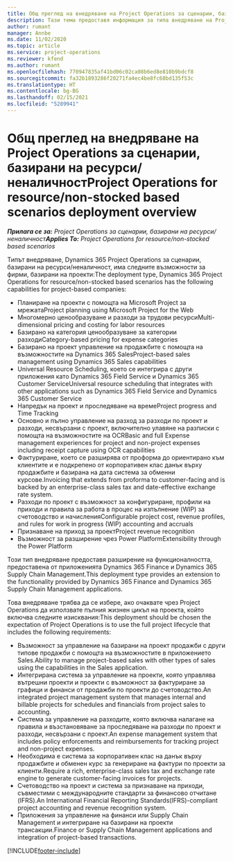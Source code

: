 ```yaml
---
title: Общ преглед на внедряване на Project Operations за сценарии, базирани на ресурси/неналичност
description: Тази тема предоставя информация за типа внедряване на Project Operations за сценарии, базирани на ресурси/неналичност.
author: rumant
manager: Annbe
ms.date: 11/02/2020
ms.topic: article
ms.service: project-operations
ms.reviewer: kfend
ms.author: rumant
ms.openlocfilehash: 770947835af41bd06c02ca08b6ed8e810b9bdcf8
ms.sourcegitcommit: fa32b1893286f20271fa4ec4be8fc68bd135f53c
ms.translationtype: HT
ms.contentlocale: bg-BG
ms.lasthandoff: 02/15/2021
ms.locfileid: "5289941"
---
```

# <a name="project-operations-for-resourcenon-stocked-based-scenarios-deployment-overview"></a><span data-ttu-id="8418d-103">Общ преглед на внедряване на Project Operations за сценарии, базирани на ресурси/неналичност</span><span class="sxs-lookup"><span data-stu-id="8418d-103">Project Operations for resource/non-stocked based scenarios deployment overview</span></span>

<span data-ttu-id="8418d-104">_**Прилага се за:** Project Operations за сценарии, базирани на ресурси/неналичност_</span><span class="sxs-lookup"><span data-stu-id="8418d-104">_**Applies To:** Project Operations for resource/non-stocked based scenarios_</span></span>

<span data-ttu-id="8418d-105">Типът внедряване, Dynamics 365 Project Operations за сценарии, базирани на ресурси/неналичност, има следните възможности за фирми, базирани на проекти:</span><span class="sxs-lookup"><span data-stu-id="8418d-105">The deployment type, Dynamics 365 Project Operations for resource/non-stocked based scenarios has the following capabilities for project-based companies:</span></span>

- <span data-ttu-id="8418d-106">Планиране на проекти с помощта на Microsoft Project за мрежата</span><span class="sxs-lookup"><span data-stu-id="8418d-106">Project planning using Microsoft Project for the Web</span></span>
- <span data-ttu-id="8418d-107">Многомерно ценообразуване и разходи за трудови ресурси</span><span class="sxs-lookup"><span data-stu-id="8418d-107">Multi-dimensional pricing and costing for labor resources</span></span>
- <span data-ttu-id="8418d-108">Базирано на категория ценообразуване за категории разходи</span><span class="sxs-lookup"><span data-stu-id="8418d-108">Category-based pricing for expense categories</span></span>
- <span data-ttu-id="8418d-109">Базирано на проект управление на продажбите с помощта на възможностите на Dynamics 365 Sales</span><span class="sxs-lookup"><span data-stu-id="8418d-109">Project-based sales management using Dynamics 365 Sales capabilities</span></span>
- <span data-ttu-id="8418d-110">Universal Resource Scheduling, което се интегрира с други приложения като Dynamics 365 Field Service и Dynamics 365 Customer Service</span><span class="sxs-lookup"><span data-stu-id="8418d-110">Universal resource scheduling that integrates with other applications such as Dynamics 365 Field Service and Dynamics 365 Customer Service</span></span>
- <span data-ttu-id="8418d-111">Напредък на проект и проследяване на време</span><span class="sxs-lookup"><span data-stu-id="8418d-111">Project progress and Time Tracking</span></span>
- <span data-ttu-id="8418d-112">Основно и пълно управление на разход за разходи по проект и разходи, несвързани с проект, включително улавяне на разписки с помощта на възможностите на OCR</span><span class="sxs-lookup"><span data-stu-id="8418d-112">Basic and full Expense management experiences for project and non-project expenses including receipt capture using OCR capabilities</span></span>
- <span data-ttu-id="8418d-113">Фактуриране, което се разширява от проформа до ориентирано към клиентите и е подкрепено от корпоративен клас данък върху продажбите и базирана на дата система за обменни курсове.</span><span class="sxs-lookup"><span data-stu-id="8418d-113">Invoicing that extends from proforma to customer-facing and is backed by an enterprise-class sales tax and date-effective exchange rate system.</span></span>
- <span data-ttu-id="8418d-114">Разходи по проект с възможност за конфигуриране, профили на приходи и правила за работа в процес на изпълнение (WIP) за счетоводство и начисления</span><span class="sxs-lookup"><span data-stu-id="8418d-114">Configurable project cost, revenue profiles, and rules for work in progress (WIP) accounting and accruals</span></span>
- <span data-ttu-id="8418d-115">Признаване на приход за проект</span><span class="sxs-lookup"><span data-stu-id="8418d-115">Project revenue recognition</span></span>
- <span data-ttu-id="8418d-116">Възможност за разширение чрез Power Platform</span><span class="sxs-lookup"><span data-stu-id="8418d-116">Extensibility through the Power Platform</span></span>

<span data-ttu-id="8418d-117">Този тип внедряване предоставя разширение на функционалността, предоставена от приложенията Dynamics 365 Finance и Dynamics 365 Supply Chain Management.</span><span class="sxs-lookup"><span data-stu-id="8418d-117">This deployment type provides an extension to the functionality provided by Dynamics 365 Finance and Dynamics 365 Supply Chain Management applications.</span></span>

<span data-ttu-id="8418d-118">Това внедряване трябва да се избере, ако очаквате чрез Project Operations да използвате пълния жизнен цикъл на проекта, който включва следните изисквания:</span><span class="sxs-lookup"><span data-stu-id="8418d-118">This deployment should be chosen the expectation of Project Operations is to use the full project lifecycle that includes the following requirements:</span></span>

- <span data-ttu-id="8418d-119">Възможност за управление на базирани на проект продажби с други типове продажби с помощта на възможностите в приложението Sales.</span><span class="sxs-lookup"><span data-stu-id="8418d-119">Ability to manage project-based sales with other types of sales using the capabilities in the Sales application.</span></span>
- <span data-ttu-id="8418d-120">Интегрирана система за управление на проекти, която управлява вътрешни проекти и проекти с възможност за фактуриране за графици и финанси от продажби по проекти до счетоводство.</span><span class="sxs-lookup"><span data-stu-id="8418d-120">An integrated project management system that manages internal and billable projects for schedules and financials from project sales to accounting.</span></span>
- <span data-ttu-id="8418d-121">Система за управление на разходите, която включва налагане на правила и възстановяване за проследяване на разходи по проект и разходи, несвързани с проект.</span><span class="sxs-lookup"><span data-stu-id="8418d-121">An expense management system that includes policy enforcements and reimbursements for tracking project and non-project expenses.</span></span>
- <span data-ttu-id="8418d-122">Необходима е система за корпоративен клас на данък върху продажбите и обменен курс за генериране на фактури по проекти за клиенти.</span><span class="sxs-lookup"><span data-stu-id="8418d-122">Require a rich, enterprise-class sales tax and exchange rate engine to generate customer-facing invoices for projects.</span></span>
- <span data-ttu-id="8418d-123">Счетоводство на проект и система за признаване на приходи, съвместими с международните стандарти за финансово отчитане (IFRS).</span><span class="sxs-lookup"><span data-stu-id="8418d-123">An International Financial Reporting Standards(IFRS)-compliant project accounting and revenue recognition system.</span></span>
- <span data-ttu-id="8418d-124">Приложения за управление на финанси или Supply Chain Management и интегриране на базирани на проекти трансакции.</span><span class="sxs-lookup"><span data-stu-id="8418d-124">Finance or Supply Chain Management applications and integration of project-based transactions.</span></span>


[!INCLUDE[footer-include](../includes/footer-banner.md)]
